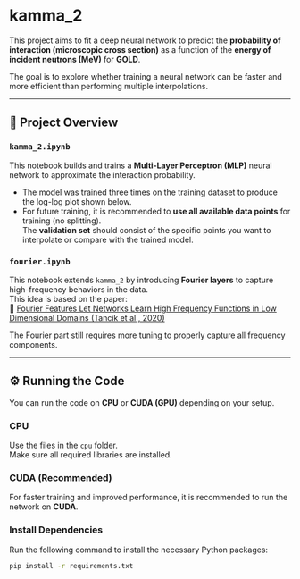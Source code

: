 # kamma_2

This project aims to fit a deep neural network to predict the **probability of interaction (microscopic cross section)** as a function of the **energy of incident neutrons (MeV)** for **GOLD**.

The goal is to explore whether training a neural network can be faster and more efficient than performing multiple interpolations.

---

## 🧠 Project Overview

### `kamma_2.ipynb`
This notebook builds and trains a **Multi-Layer Perceptron (MLP)** neural network to approximate the interaction probability.  
- The model was trained three times on the training dataset to produce the log-log plot shown below.  
- For future training, it is recommended to **use all available data points** for training (no splitting).  
  The **validation set** should consist of the specific points you want to interpolate or compare with the trained model.

### `fourier.ipynb`
This notebook extends `kamma_2` by introducing **Fourier layers** to capture high-frequency behaviors in the data.  
This idea is based on the paper:  
📄 [Fourier Features Let Networks Learn High Frequency Functions in Low Dimensional Domains (Tancik et al., 2020)](https://arxiv.org/pdf/2006.10739)  

The Fourier part still requires more tuning to properly capture all frequency components.

---

## ⚙️ Running the Code

You can run the code on **CPU** or **CUDA (GPU)** depending on your setup.

### CPU
Use the files in the `cpu` folder.  
Make sure all required libraries are installed.

### CUDA (Recommended)
For faster training and improved performance, it is recommended to run the network on **CUDA**.

### Install Dependencies
Run the following command to install the necessary Python packages:

```bash
pip install -r requirements.txt
